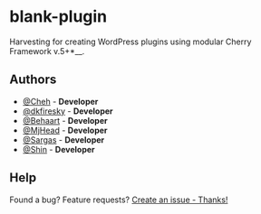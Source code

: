 # blank-plugin
Harvesting for creating WordPress plugins using modular Cherry Framework v.5+*__.

## Authors

* [@Cheh](https://github.com/cheh) - **Developer**
* [@dkfiresky](https://github.com/dkfiresky) - **Developer**
* [@Behaart](https://github.com/MakhonkoDenis) - **Developer**
* [@MjHead](https://github.com/MjHead) - **Developer**
* [@Sargas](https://github.com/SargasTM) - **Developer**
* [@Shin](https://github.com/shinTM) - **Developer**

## Help
Found a bug? Feature requests? [Create an issue - Thanks!](https://github.com/CherryFramework/blank-plugin/issues/new)
